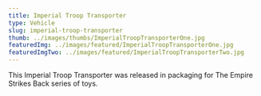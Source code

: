 ```yaml
---
title: Imperial Troop Transporter
type: Vehicle
slug: imperial-troop-transporter
thumb: ../images/thumbs/ImperialTroopTransporterOne.jpg
featuredImg: ../images/featured/ImperialTroopTransporterOne.jpg
featuredImgTwo: ../images/featured/ImperialTroopTransporterTwo.jpg
---
```


This Imperial Troop Transporter was released in packaging for The Empire Strikes Back series of toys.

